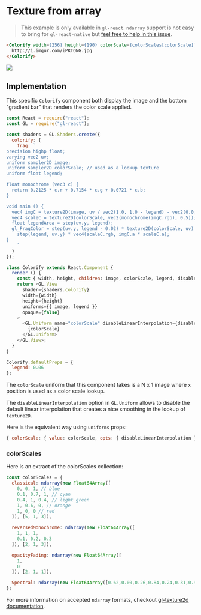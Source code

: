 # Texture from array

> This example is only available in `gl-react`. `ndarray` support is not easy to bring for `gl-react-native` but [feel free to help in this issue](https://github.com/ProjectSeptemberInc/gl-react-native/issues/14).

```html
<Colorify width={256} height={190} colorScale={colorScales[colorScale]} disableLinearInterpolation={disableLinearInterpolation}>
  http://i.imgur.com/iPKTONG.jpg
</Colorify>
```

![](9.gif)

## Implementation

This specific `Colorify` component both display the image and the bottom "gradient bar" that renders the color scale applied.

```js
const React = require("react");
const GL = require("gl-react");

const shaders = GL.Shaders.create({
  colorify: {
    frag: `
precision highp float;
varying vec2 uv;
uniform sampler2D image;
uniform sampler2D colorScale; // used as a lookup texture
uniform float legend;

float monochrome (vec3 c) {
  return 0.2125 * c.r + 0.7154 * c.g + 0.0721 * c.b;
}

void main () {
  vec4 imgC = texture2D(image, uv / vec2(1.0, 1.0 - legend) - vec2(0.0, legend));
  vec4 scaleC = texture2D(colorScale, vec2(monochrome(imgC.rgb), 0.5));
  float legendArea = step(uv.y, legend);
  gl_FragColor = step(uv.y, legend - 0.02) * texture2D(colorScale, uv) +
    step(legend, uv.y) * vec4(scaleC.rgb, imgC.a * scaleC.a);
}
    `
  }
});

class Colorify extends React.Component {
  render () {
    const { width, height, children: image, colorScale, legend, disableLinearInterpolation } = this.props;
    return <GL.View
      shader={shaders.colorify}
      width={width}
      height={height}
      uniforms={{ image, legend }}
      opaque={false}
    >
      <GL.Uniform name="colorScale" disableLinearInterpolation={disableLinearInterpolation}>
        {colorScale}
      </GL.Uniform>
    </GL.View>;
  }
}

Colorify.defaultProps = {
  legend: 0.06
};
```

The `colorScale` uniform that this component takes is a N x 1 image where `x` position is used as a color scale lookup.

The `disableLinearInterpolation` option in `GL.Uniform` allows to disable the default linear interpolation that creates a nice smoothing in the lookup of `texture2D`.

Here is the equivalent way using `uniforms` props:

```js
{ colorScale: { value: colorScale, opts: { disableLinearInterpolation } } }
```

### colorScales

Here is an extract of the colorScales collection:

```js
const colorScales = {
  classical: ndarray(new Float64Array([
    0, 0, 1, // blue
    0.1, 0.7, 1, // cyan
    0.4, 1, 0.4, // light green
    1, 0.6, 0, // orange
    1, 0, 0 // red
  ]), [5, 1, 3]),

  reversedMonochrome: ndarray(new Float64Array([
    1, 1, 1,
    0.1, 0.2, 0.3
  ]), [2, 1, 3]),

  opacityFading: ndarray(new Float64Array([
    1,
    0
  ]), [2, 1, 1]),

  Spectral: ndarray(new Float64Array([0.62,0.00,0.26,0.84,0.24,0.31,0.96,0.43,0.26,0.99,0.68,0.38,1.00,0.88,0.55,1.00,1.00,0.75,0.90,0.96,0.60,0.67,0.87,0.64,0.40,0.76,0.65,0.20,0.53,0.74,0.37,0.31,0.64]), [11,1,3]),
};
```

For more information on accepted `ndarray` formats, checkout [gl-texture2d documentation](https://github.com/stackgl/gl-texture2d#var-tex--createtexturegl-array).
